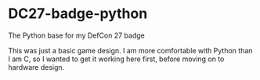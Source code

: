 # DC27-badge-python
The Python base for my DefCon 27 badge

This was just a basic game design. I am more comfortable with Python than I am C, so I wanted to get it working here first, before moving on to hardware design.
